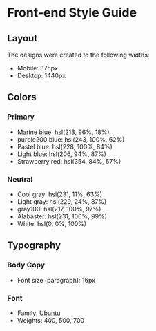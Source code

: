 # Front-end Style Guide

## Layout

The designs were created to the following widths:

- Mobile: 375px
- Desktop: 1440px

## Colors

### Primary

- Marine blue: hsl(213, 96%, 18%)
- purple200 blue: hsl(243, 100%, 62%)
- Pastel blue: hsl(228, 100%, 84%)
- Light blue: hsl(206, 94%, 87%)
- Strawberry red: hsl(354, 84%, 57%)

### Neutral

- Cool gray: hsl(231, 11%, 63%)
- Light gray: hsl(229, 24%, 87%)
- gray100: hsl(217, 100%, 97%)
- Alabaster: hsl(231, 100%, 99%)
- White: hsl(0, 0%, 100%)

## Typography

### Body Copy

- Font size (paragraph): 16px

### Font

- Family: [Ubuntu](https://fonts.google.com/specimen/Ubuntu)
- Weights: 400, 500, 700
